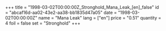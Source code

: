 +++
title = "1998-03-02T00:00:00Z_Stronghold_Mana_Leak_[en]_false"
id = "abcaf16d-aa02-43e2-aa38-bb1835d47a05"
date = "1998-03-02T00:00:00Z"
name = "Mana Leak"
lang = ["en"]
price = "0.51"
quantity = 4
foil = false
set = "Stronghold"
+++
